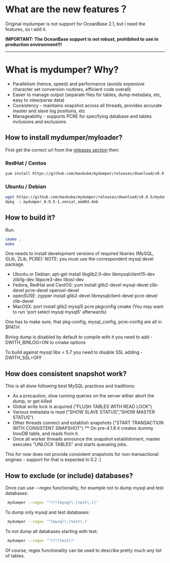 # What are the new features？

Original mydumper is not support for OceanBase 2.1, but i need the features, so i add it.

**IMPORTANT: The OceanBase support is not robust, prohibited to use in production environment!!!**

-----



# What is mydumper? Why?

* Parallelism (hence, speed) and performance (avoids expensive character set conversion routines, efficient code overall)
* Easier to manage output (separate files for tables, dump metadata, etc, easy to view/parse data)
* Consistency - maintains snapshot across all threads, provides accurate master and slave log positions, etc
* Manageability - supports PCRE for specifying database and tables inclusions and exclusions

## How to install mydumper/myloader?

First get the correct url from the [releases section](https://github.com/maxbube/mydumper/releases) then:

### RedHat / Centos

```bash
yum install https://github.com/maxbube/mydumper/releases/download/v0.9.5/mydumper-0.9.5-1.el7.x86_64.rpm
```

### Ubuntu / Debian

```bash
wget https://github.com/maxbube/mydumper/releases/download/v0.9.5/mydumper_0.9.5-1.xenial_amd64.deb
dpkg -i mydumper_0.9.5-1.xenial_amd64.deb
```

## How to build it?

Run:

```bash
cmake .
make
```

One needs to install development versions of required libaries (MySQL, GLib, ZLib, PCRE):
NOTE: you must use the correspondent mysql devel package.

* Ubuntu or Debian: apt-get install libglib2.0-dev libmysqlclient15-dev zlib1g-dev libpcre3-dev libssl-dev
* Fedora, RedHat and CentOS: yum install glib2-devel mysql-devel zlib-devel pcre-devel openssl-devel
* openSUSE: zypper install glib2-devel libmysqlclient-devel pcre-devel zlib-devel
* MacOSX: port install glib2 mysql5 pcre pkgconfig cmake
 (You may want to run 'port select mysql mysql5' afterwards)

One has to make sure, that pkg-config, mysql_config, pcre-config are all in $PATH

Binlog dump is disabled by default to compile with it you need to add -DWITH_BINLOG=ON to cmake options

To build against mysql libs < 5.7 you need to disable SSL adding -DWITH_SSL=OFF

## How does consistent snapshot work?

This is all done following best MySQL practices and traditions:

* As a precaution, slow running queries on the server either abort the dump, or get killed
* Global write lock is acquired ("FLUSH TABLES WITH READ LOCK")
* Various metadata is read ("SHOW SLAVE STATUS","SHOW MASTER STATUS")
* Other threads connect and establish snapshots ("START TRANSACTION WITH CONSISTENT SNAPSHOT")
** On pre-4.1.8 it creates dummy InnoDB table, and reads from it.
* Once all worker threads announce the snapshot establishment, master executes "UNLOCK TABLES" and starts queueing jobs.

This for now does not provide consistent snapshots for non-transactional engines - support for that is expected in 0.2 :)

## How to exclude (or include) databases?

Once can use --regex functionality, for example not to dump mysql and test databases:

```bash
 mydumper --regex '^(?!(mysql\.|test\.))'
```

To dump only mysql and test databases:

```bash
 mydumper --regex '^(mysql\.|test\.)'
```

To not dump all databases starting with test:

```bash
 mydumper --regex '^(?!(test))'
```

Of course, regex functionality can be used to describe pretty much any list of tables.


